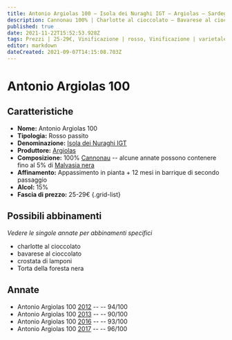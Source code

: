 ```yaml
---
title: Antonio Argiolas 100 – Isola dei Nuraghi IGT – Argiolas – Sardegna (IT) – 25-29€ – 4★-5★
description: Cannonau 100% | Charlotte al cioccolato – Bavarese al cioccolato – Crostata di lamponi – Torta della foresta nera
published: true
date: 2021-11-22T15:52:53.928Z
tags: Prezzi | 25-29€, Vinificazione | rosso, Vinificazione | varietale, sardegna, Valutazioni | 5 stelle, malvasia nera, Vinificazione | passito, cannonau, charlotte al cioccolato, bavarese al cioccolato, crostata di lamponi, Torta della foresta nera
editor: markdown
dateCreated: 2021-09-07T14:15:08.703Z
---
```


# Antonio Argiolas 100

## Caratteristiche
- **Nome:** Antonio Argiolas 100 
- **Tipologia:** Rosso passito
- **Denominazione:** [Isola dei Nuraghi IGT](/denominazioni/Italia/Sardegna/IGT/Isola-dei-Nuraghi)
- **Produttore:** [Argiolas](/produttori/Italia/Sardegna/Argiolas) 
- **Composizione:** 100% [Cannonau](/vitigni/Italia/bacca-nera/cannonau) -- alcune annate possono contenere fino al 5% di [Malvasia nera](/vitigni/Italia/bacca-nera/malvasia-nera)
- **Affinamento:** Appassimento in pianta + 12 mesi in barrique di secondo passaggio
- **Alcol:** 15%
- **Fascia di prezzo:** 25-29€
{.grid-list}



## Possibili abbinamenti
*Vedere le singole annate per abbinamenti specifici*

- charlotte al cioccolato
- bavarese al cioccolato
- crostata di lamponi
- Torta della foresta nera

## Annate
- Antonio Argiolas 100 [2012](vini/Italia/Sardegna/Argiolas/Antonio-Argiolas-100/2012) -- <span class="star-5"></span> -- 94/100
- Antonio Argiolas 100 [2013](vini/Italia/Sardegna/Argiolas/Antonio-Argiolas-100/2013) -- <span class="star-4"></span> -- 90/100
- Antonio Argiolas 100 [2016](vini/Italia/Sardegna/Argiolas/Antonio-Argiolas-100/2016) -- <span class="star-5"></span> -- 93/100
- Antonio Argiolas 100 [2017](vini/Italia/Sardegna/Argiolas/Antonio-Argiolas-100/2017) -- <span class="star-5"></span> -- 96/100